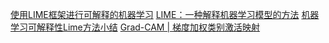 [使用LIME框架进行可解释的机器学习](https://www.bilibili.com/video/BV154411Q7yD)
[LIME：一种解释机器学习模型的方法](https://blog.csdn.net/a358463121/article/details/52313585)
[机器学习可解释性Lime方法小结](https://zhuanlan.zhihu.com/p/193152643)
[Grad-CAM | 梯度加权类别激活映射](https://www.bilibili.com/video/BV16T4y1N7Lq)
